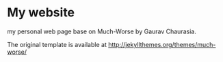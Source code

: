 # My website
my personal web page base on Much-Worse by  Gaurav Chaurasia.

The original template is available at http://jekyllthemes.org/themes/much-worse/ 
